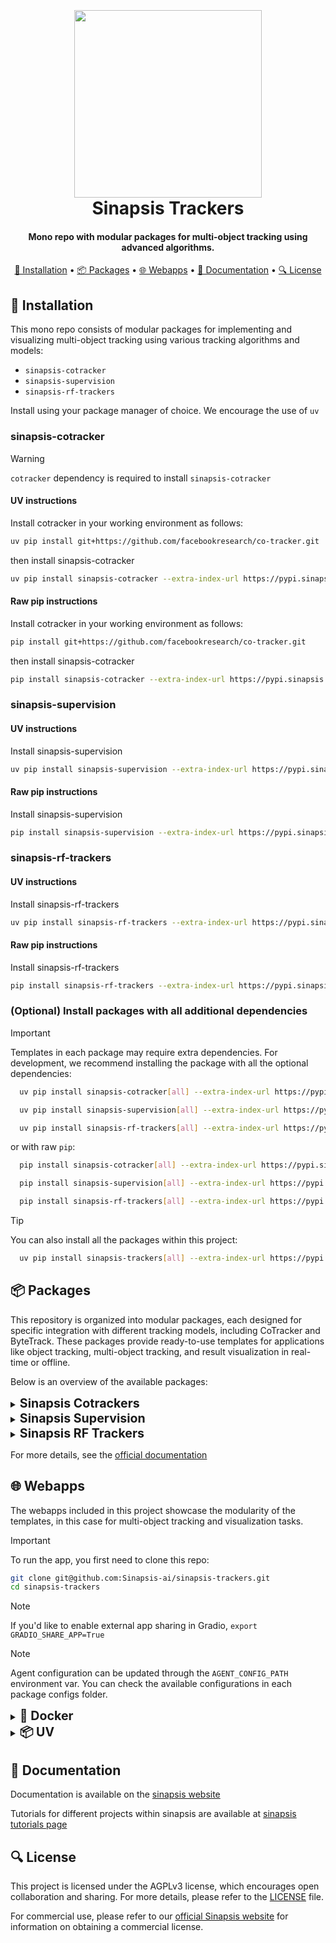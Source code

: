 <h1 align="center">
<br>
<br>
<a href="https://sinapsis.tech/">
  <img
    src="https://github.com/Sinapsis-AI/brand-resources/blob/main/sinapsis_logo/4x/logo.png?raw=true"
    alt="" width="300">
</a>
<br>
Sinapsis Trackers
<br>
</h1>

<h4 align="center">Mono repo with modular packages for multi-object tracking using advanced algorithms. </h4>

<p align="center">
<a href="#installation">🐍 Installation</a> •
<a href="#packages">📦 Packages</a> •
<a href="#webapps">🌐 Webapps</a> •
<a href="#documentation">📙 Documentation</a> •
<a href="#license">🔍 License</a>
</p>


<h2 id="installation">🐍 Installation</h2>

This mono repo consists of modular packages for implementing and visualizing multi-object tracking using various tracking algorithms and models:

* <code>sinapsis-cotracker</code>
* <code>sinapsis-supervision</code>
* <code>sinapsis-rf-trackers</code>

Install using your package manager of choice. We encourage the use of <code>uv</code>

<h3> sinapsis-cotracker </h3>

> [!WARNING]
> ```cotracker``` dependency is required to install ```sinapsis-cotracker```

<h4> UV instructions</h4>

Install cotracker in your working environment as follows:

```bash
uv pip install git+https://github.com/facebookresearch/co-tracker.git
```
then install sinapsis-cotracker
```bash
uv pip install sinapsis-cotracker --extra-index-url https://pypi.sinapsis.tech
```

<h4> Raw pip instructions</h4>

Install cotracker in your working environment as follows:
```bash
pip install git+https://github.com/facebookresearch/co-tracker.git
```
then install sinapsis-cotracker
```bash
pip install sinapsis-cotracker --extra-index-url https://pypi.sinapsis.tech
```

<h3>sinapsis-supervision</h3>

<h4> UV instructions</h4>

Install sinapsis-supervision
```bash
uv pip install sinapsis-supervision --extra-index-url https://pypi.sinapsis.tech
```

<h4> Raw pip instructions</h4>

Install sinapsis-supervision
```bash
pip install sinapsis-supervision --extra-index-url https://pypi.sinapsis.tech
```

<h3>sinapsis-rf-trackers</h3>

<h4> UV instructions</h4>

Install sinapsis-rf-trackers
```bash
uv pip install sinapsis-rf-trackers --extra-index-url https://pypi.sinapsis.tech
```

<h4> Raw pip instructions</h4>

Install sinapsis-rf-trackers
```bash
pip install sinapsis-rf-trackers --extra-index-url https://pypi.sinapsis.tech
```

<h3>(Optional) Install packages with all additional dependencies</h3>

> [!IMPORTANT]
Templates in each package may require extra dependencies. For development, we recommend installing the package with all the optional dependencies:

```bash
  uv pip install sinapsis-cotracker[all] --extra-index-url https://pypi.sinapsis.tech

  uv pip install sinapsis-supervision[all] --extra-index-url https://pypi.sinapsis.tech

  uv pip install sinapsis-rf-trackers[all] --extra-index-url https://pypi.sinapsis.tech
```
 or with raw <code>pip</code>:
```bash
  pip install sinapsis-cotracker[all] --extra-index-url https://pypi.sinapsis.tech

  pip install sinapsis-supervision[all] --extra-index-url https://pypi.sinapsis.tech

  pip install sinapsis-rf-trackers[all] --extra-index-url https://pypi.sinapsis.tech
```

> [!TIP]
> You can also install all the packages within this project:

```bash
  uv pip install sinapsis-trackers[all] --extra-index-url https://pypi.sinapsis.tech
```

<h2 id="packages">📦 Packages</h2>

This repository is organized into modular packages, each designed for specific integration with different tracking models, including CoTracker and ByteTrack. These packages provide ready-to-use templates for applications like object tracking, multi-object tracking, and result visualization in real-time or offline.

Below is an overview of the available packages:
<details>
<summary id="uv"><strong><span style="font-size: 1.4em;">Sinapsis Cotrackers</span></strong></summary>

This sinapsis package provides a robust implementation for multi-object tracking with the Facebook Research's Co-Tracker model. It includes:

- Templates for multi-object tracking using **Co-Tracker**, offering flexible **offline**, **online**, and **visualization** modes.
- Efficient processing and visualization of tracking results directly on video frames for clear output.
- Tools for handling dynamic tracking across frames, including padding, line width, and trace settings.


For specific instructions and further details, see the [README.md](https://github.com/Sinapsis-AI/sinapsis-trackers/blob/main/packages/sinapsis_cotracker/README.md).
</details>
<details>
<summary id="uv"><strong><span style="font-size: 1.4em;">Sinapsis Supervision</span></strong></summary>

This Sinapsis package provides a comprehensive solution for object tracking with the ByteTrack algorithm. It includes:

- A template for object tracking using **ByteTrack**, designed to handle real-time multi-object tracking in videos.
- Detection processing and updates with configurable parameters for track activation, matching, and occlusion handling, improving accuracy and stability.

For more details, see the [README.md](https://github.com/Sinapsis-AI/sinapsis-trackers/blob/main/packages/sinapsis_supervision/README.md).

</details>
<details>
<summary id="uv"><strong><span style="font-size: 1.4em;">Sinapsis RF Trackers</span></strong></summary>

This Sinapsis package provides robust templates for multi-object tracking, leveraging the trackers library. It integrates powerful algorithms like SORT and DeepSORT into the Sinapsis ecosystem.

- SORT Tracker: A simple and efficient motion-based tracker ideal for high-speed applications.
- DeepSORT Tracker: An advanced tracker that enhances SORT by incorporating appearance features using a configurable Re-Identification (Re-ID) model. This makes it more robust against occlusions and helps maintain object identities in complex scenes.
- Flexible Configuration: Offers extensive attributes to fine-tune tracker behavior, including support for various Re-ID models via the timm library.


For specific instructions and further details, see the [README.md](https://github.com/Sinapsis-AI/sinapsis-trackers/blob/main/packages/sinapsis_rf_trackers/README.md).
</details>

For more details, see the [official documentation](https://docs.sinapsis.tech/docs)

<h2 id="webapps">🌐 Webapps</h2>
The webapps included in this project showcase the modularity of the templates, in this case for multi-object tracking and visualization tasks.

> [!IMPORTANT]
> To run the app, you first need to clone this repo:

```bash
git clone git@github.com:Sinapsis-ai/sinapsis-trackers.git
cd sinapsis-trackers
```

> [!NOTE]
> If you'd like to enable external app sharing in Gradio, `export GRADIO_SHARE_APP=True`

> [!NOTE]
> Agent configuration can be updated through the `AGENT_CONFIG_PATH` environment var. You can check the available configurations in each package configs folder.

<details>
<summary id="docker"><strong><span style="font-size: 1.4em;">🐳 Docker</span></strong></summary>

**IMPORTANT**: This Docker image depends on the `sinapsis-nvidia:base` image. For detailed instructions, please refer to the [Sinapsis README](https://github.com/Sinapsis-ai/sinapsis?tab=readme-ov-file#docker).

1. **Build the sinapsis-trackers image**:
```bash
docker compose -f docker/compose.yaml build
```
2. **Start the container**:

For sinapsis-cotracker
```bash
docker compose -f docker/compose_tracker.yaml up sinapsis-cotracker-gradio -d
```

For sinapsis-supervision with default bytetrack-ultralytics demo
```bash
docker compose -f docker/compose_tracker.yaml up sinapsis-supervision-gradio -d
```

For sinapsis-supervision with bytetrack-dfine demo

```bash
export DFINE_CONFIG_DOWNLOAD=True
export AGENT_CONFIG_PATH=/app/sinapsis_supervision/configs/bytetrack_dfine_demo.yml
docker compose -f docker/compose_tracker.yaml up sinapsis-supervision-gradio -d
```

3. **Check the status**:

For sinapsis-cotracker
```bash
docker logs -f sinapsis-cotracker-gradio
```

For sinapsis-supervision
```bash
docker logs -f sinapsis-supervision-gradio
```



4. **The logs will display the URL to access the webapp, e.g.,**:
```bash
Running on local URL:  http://127.0.0.1:7860
```
**NOTE**: The local URL can be different, please check the logs

5. **To stop the app**:
```bash
docker compose -f docker/compose_tracker.yaml down
```
</details>

<details>
<summary id="uv"><strong><span style="font-size: 1.4em;">📦 UV</span></strong></summary>
To run the webapp using the <code>uv</code> package manager, please:

1. **Create the virtual environment and sync the dependencies**:

```bash
uv sync --frozen --extra cotracker
```

2. **Install the sinapsis-trackers package**:



```bash
uv pip install sinapsis-trackers[all] --extra-index-url https://pypi.sinapsis.tech
```

3. **Run the webapp**:

For demo running default [cotracker-online](https://github.com/Sinapsis-AI/sinapsis-trackers/blob/main/packages/sinapsis_cotracker/src/sinapsis_cotracker/configs/cotracker_online.yml) agent config.

```bash
uv run webapps/tracking_demo.py
```

For demo running [bytrack-ultralytics](https://github.com/Sinapsis-AI/sinapsis-trackers/blob/main/packages/sinapsis_supervision/src/sinapsis_supervision/configs/bytetrack_ultralytics_demo.yml) agent config.
```bash
export AGENT_CONFIG_PATH="packages/sinapsis_supervision/src/sinapsis_supervision/configs/bytetrack_ultralytics_demo.yml"
uv run webapps/tracking_demo.py
```

For demo running [bytetrack-dfine](https://github.com/Sinapsis-AI/sinapsis-trackers/blob/main/packages/sinapsis_supervision/src/sinapsis_supervision/configs/bytetrack_dfine_demo.yml) agent config.
```bash
export DFINE_CONFIG_DOWNLOAD=True
export AGENT_CONFIG_PATH="packages/sinapsis_supervision/src/sinapsis_supervision/configs/bytetrack_dfine_demo.yml"
uv run webapps/tracking_demo.py
```

4. **The terminal will display the URL to access the webapp, e.g.**:
```bash
Running on local URL:  http://127.0.0.1:7860
```

**NOTE**: The local URL can be different, please check the output of the terminal.

</details>


<h2 id="documentation">📙 Documentation</h2>

Documentation is available on the [sinapsis website](https://docs.sinapsis.tech/docs)

Tutorials for different projects within sinapsis are available at [sinapsis tutorials page](https://docs.sinapsis.tech/tutorials)

<h2 id="license">🔍 License</h2>

This project is licensed under the AGPLv3 license, which encourages open collaboration and sharing. For more details, please refer to the [LICENSE](LICENSE) file.

For commercial use, please refer to our [official Sinapsis website](https://sinapsis.tech) for information on obtaining a commercial license.




